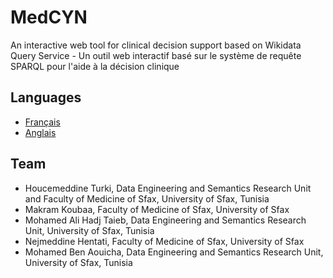 # MedCYN
An interactive web tool for clinical decision support based on Wikidata Query Service - Un outil web interactif basé sur le système de requête SPARQL pour l'aide à la décision clinique

## Languages
* [Français](https://csisc.github.io/MedCYN/fr.html)
* [Anglais](https://csisc.github.io/MedCYN/en.html)

## Team
* Houcemeddine Turki, Data Engineering and Semantics Research Unit and Faculty of Medicine of Sfax, University of Sfax, Tunisia
* Makram Koubaa, Faculty of Medicine of Sfax, University of Sfax
* Mohamed Ali Hadj Taieb, Data Engineering and Semantics Research Unit, University of Sfax, Tunisia
* Nejmeddine Hentati, Faculty of Medicine of Sfax, University of Sfax
* Mohamed Ben Aouicha, Data Engineering and Semantics Research Unit, University of Sfax, Tunisia
